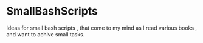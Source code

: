 # SmallBashScripts
Ideas for small bash scripts , that come to my mind as I read various books , and want to achive small tasks. 
